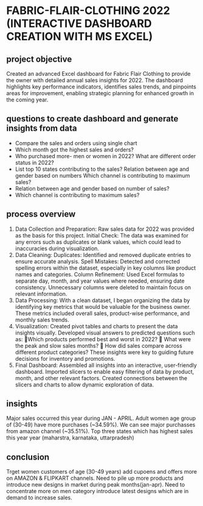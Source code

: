 # FABRIC-FLAIR-CLOTHING 2022 (INTERACTIVE DASHBOARD CREATION WITH MS EXCEL)
## project objective
Created an advanced Excel dashboard for Fabric Flair Clothing to provide the owner with detailed annual sales insights for 2022. The dashboard highlights key performance indicators, identifies sales trends, and pinpoints areas for improvement, enabling strategic planning for enhanced growth in the coming year.

## questions to create dashboard and generate insights from data
* Compare the sales and orders using single chart
* ﻿﻿Which month got the highest sales and orders?
* ﻿Who purchased more- men or women in 2022? What are different order status in 2022?
* ﻿﻿List top 10 states contributing to the sales? Relation between age and gender based on numbers Which channel is contributing to maximum sales?
* Relation between age and gender based on number of sales?
* Which channel is contributing to maximum sales?

## process overview

1.	Data Collection and Preparation:
 	Raw sales data for 2022 was provided as the basis for this project.
	Initial Check: The data was examined for any errors such as duplicates or blank values, which could lead to inaccuracies during visualization.
2.	Data Cleaning:
	Duplicates: Identified and removed duplicate entries to ensure accurate analysis.
  Spell Mistakes: Detected and corrected spelling errors within the dataset, especially in key columns like product names and categories.
	Column Refinement: Used Excel formulas to separate day, month, and year values where needed, ensuring date consistency. Unnecessary columns were deleted to                        maintain focus on relevant information.
3.	Data Processing:
	With a clean dataset, I began organizing the data by identifying key metrics that would be valuable for the business owner. These metrics included overall      sales, product-wise performance, and monthly sales trends.
4.	Visualization:
	Created pivot tables and charts to present the data insights visually.
	Developed visual answers to predicted questions such as:
Which products performed best and worst in 2022?
	What were the peak and slow sales months?
	How did sales compare across different product categories?
	These insights were key to guiding future decisions for inventory and promotions.
5.	Final Dashboard:
	Assembled all insights into an interactive, user-friendly dashboard.
	Imported slicers to enable easy filtering of data by product, month, and other relevant factors.
	Created connections between the slicers and charts to allow dynamic exploration of data.

## insights
Major sales occurred this year during JAN - APRIL.
Adult women age group of (30-49) have more purchases (~34.59%).
We can see major purchasses from amazon channel (~35.51%).
Top three states which has highest sales this year year (maharstra, karnataka, uttarpradesh)

## conclusion 
Trget women customers of age (30-49 years) add cupoens and offers more on AMAZON & FLIPKART channels.
Need to pile up more products and introduce new designs in market during peak months(jan-apr).
Need to concentrate more on men category introduce latest designs which are in demand to increase sales.



